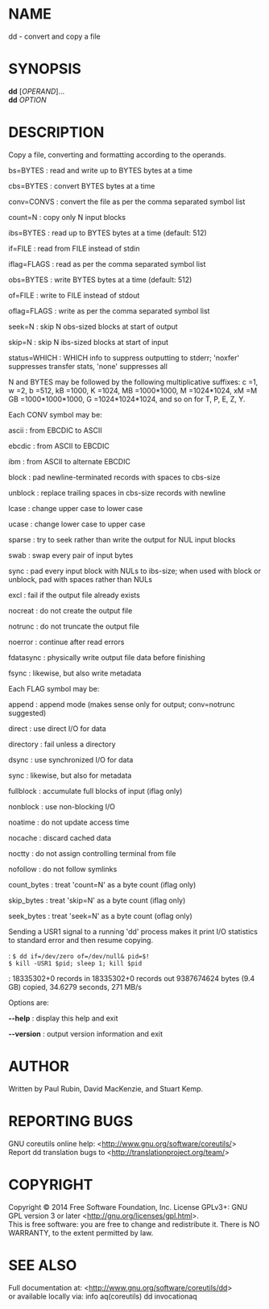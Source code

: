 NAME
====

dd - convert and copy a file

SYNOPSIS
========

**dd** [*OPERAND*]...\
 **dd** *OPTION*

DESCRIPTION
===========

Copy a file, converting and formatting according to the operands.

bs=BYTES
:   read and write up to BYTES bytes at a time

cbs=BYTES
:   convert BYTES bytes at a time

conv=CONVS
:   convert the file as per the comma separated symbol list

count=N
:   copy only N input blocks

ibs=BYTES
:   read up to BYTES bytes at a time (default: 512)

if=FILE
:   read from FILE instead of stdin

iflag=FLAGS
:   read as per the comma separated symbol list

obs=BYTES
:   write BYTES bytes at a time (default: 512)

of=FILE
:   write to FILE instead of stdout

oflag=FLAGS
:   write as per the comma separated symbol list

seek=N
:   skip N obs-sized blocks at start of output

skip=N
:   skip N ibs-sized blocks at start of input

status=WHICH
:   WHICH info to suppress outputting to stderr; 'noxfer' suppresses transfer stats, 'none' suppresses all

N and BYTES may be followed by the following multiplicative suffixes: c =1, w =2, b =512, kB =1000, K =1024, MB =1000\*1000, M =1024\*1024, xM =M GB =1000\*1000\*1000, G =1024\*1024\*1024, and so on for T, P, E, Z, Y.

Each CONV symbol may be:

ascii
:   from EBCDIC to ASCII

ebcdic
:   from ASCII to EBCDIC

ibm
:   from ASCII to alternate EBCDIC

block
:   pad newline-terminated records with spaces to cbs-size

unblock
:   replace trailing spaces in cbs-size records with newline

lcase
:   change upper case to lower case

ucase
:   change lower case to upper case

sparse
:   try to seek rather than write the output for NUL input blocks

swab
:   swap every pair of input bytes

sync
:   pad every input block with NULs to ibs-size; when used with block or unblock, pad with spaces rather than NULs

excl
:   fail if the output file already exists

nocreat
:   do not create the output file

notrunc
:   do not truncate the output file

noerror
:   continue after read errors

fdatasync
:   physically write output file data before finishing

fsync
:   likewise, but also write metadata

Each FLAG symbol may be:

append
:   append mode (makes sense only for output; conv=notrunc suggested)

direct
:   use direct I/O for data

directory
:   fail unless a directory

dsync
:   use synchronized I/O for data

sync
:   likewise, but also for metadata

fullblock
:   accumulate full blocks of input (iflag only)

nonblock
:   use non-blocking I/O

noatime
:   do not update access time

nocache
:   discard cached data

noctty
:   do not assign controlling terminal from file

nofollow
:   do not follow symlinks

count\_bytes
:   treat 'count=N' as a byte count (iflag only)

skip\_bytes
:   treat 'skip=N' as a byte count (iflag only)

seek\_bytes
:   treat 'seek=N' as a byte count (oflag only)

Sending a USR1 signal to a running 'dd' process makes it print I/O statistics to standard error and then resume copying.

:   `$ dd if=/dev/zero of=/dev/null& pid=$!`\
     `$ kill -USR1 $pid; sleep 1; kill $pid`

:   18335302+0 records in 18335302+0 records out 9387674624 bytes (9.4 GB) copied, 34.6279 seconds, 271 MB/s

Options are:

**--help**
:   display this help and exit

**--version**
:   output version information and exit

AUTHOR
======

Written by Paul Rubin, David MacKenzie, and Stuart Kemp.

REPORTING BUGS
==============

GNU coreutils online help: \<<http://www.gnu.org/software/coreutils/>\>\
 Report dd translation bugs to \<<http://translationproject.org/team/>\>

COPYRIGHT
=========

Copyright © 2014 Free Software Foundation, Inc. License GPLv3+: GNU GPL version 3 or later \<<http://gnu.org/licenses/gpl.html>\>.\
 This is free software: you are free to change and redistribute it. There is NO WARRANTY, to the extent permitted by law.

SEE ALSO
========

Full documentation at: \<<http://www.gnu.org/software/coreutils/dd>\>\
 or available locally via: info aq(coreutils) dd invocationaq
